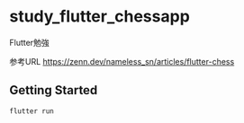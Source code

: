 # study_flutter_chessapp

Flutter勉強

参考URL
https://zenn.dev/nameless_sn/articles/flutter-chess

## Getting Started

```
flutter run
```
